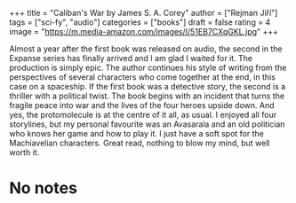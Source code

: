 +++
title = "Caliban's War by James S. A. Corey"
author = ["Rejman Jiří"]
tags = ["sci-fy", "audio"]
categories = ["books"]
draft = false
rating = 4
image = "https://m.media-amazon.com/images/I/51EB7CXqGKL.jpg"
+++

Almost a year after the first book was released on audio, the second in the Expanse series has finally arrived and I am glad I waited for it. The production is simply epic. The author continues his style of writing from the perspectives of several characters who come together at the end, in this case on a spaceship. If the first book was a detective story, the second is a thriller with a political twist. The book begins with an incident that turns the fragile peace into war and the lives of the four heroes upside down. And yes, the protomolecule is at the centre of it all, as usual. I enjoyed all four storylines, but my personal favourite was an Avasarala and an old politician who knows her game and how to play it. I just have a soft spot for the Machiavelian characters. Great read, nothing to blow my mind, but well worth it.

<!-- more -->

# No notes
